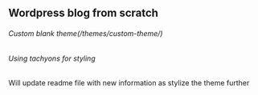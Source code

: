 ## Wordpress blog from scratch
###### Custom blank theme(/themes/custom-theme/)
###### Using tachyons for styling
Will update readme file with new information as stylize the theme further
